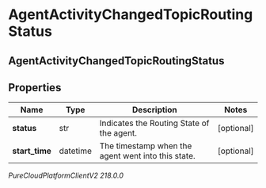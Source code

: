 # AgentActivityChangedTopicRoutingStatus

## AgentActivityChangedTopicRoutingStatus

## Properties

|Name | Type | Description | Notes|
|------------ | ------------- | ------------- | -------------|
| **status** | str | Indicates the Routing State of the agent. | [optional] |
| **start_time** | datetime | The timestamp when the agent went into this state. | [optional] |



_PureCloudPlatformClientV2 218.0.0_

